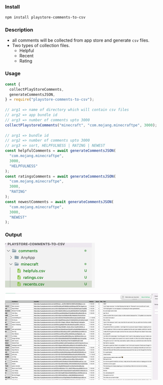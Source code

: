 ### Install

```bash
npm install playstore-comments-to-csv
```

### Description

- all comments will be collected from app store and generate `csv` files.
- Two types of collection files.
  - Helpful
  - Recent
  - Rating

### Usage

```jsx
const {
  collectPlayStoreComments,
  generateCommentsJSON,
} = require("playstore-comments-to-csv");

// arg1 => name of directory which will contain csv files
// arg2 => app bundle id
// arg3 => number of comments upto 3000
collectPlaystoreComments("minecraft", "com.mojang.minecraftpe", 3000);

// arg1 => bundle id
// arg2 => number of comments upto 3000
// arg3 => sort, HELPFULNESS | RATING | NEWEST
const helpfulComments = await generateCommentsJSON(
  "com.mojang.minecraftpe",
  3000,
  "HELPFULNESS"
);
const ratingsComments = await generateCommentsJSON(
  "com.mojang.minecraftpe",
  3000,
  "RATING"
);
const newestComments = await generateCommentsJSON(
  "com.mojang.minecraftpe",
  3000,
  "NEWEST"
);
```

### Output

![img3.png](./output1.png)

![img4.png](./output2.png)
